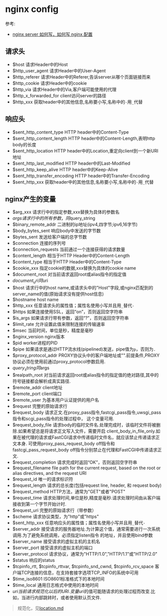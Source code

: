 # nginx config
参考:
- [nginx server 如何写，如何写 nginx 配置](https://deepzz.com/post/how-to-write-nginx-server.html)

## 请求头

- $host	请求Header中的Host
- $http_user_agent 请求Header中的User-Agent
- $http_referer	请求Header中的Referer,告诉server从哪个页面链接而来
- $http_cookie 请求Header中的cookie
- $http_via 请求Header中的Via,客户端可能使用的代理
- $http_x_forwarded_for	client访问server的路径
- $http_xxx 获取header中的其他信息,名称要小写,名称中的`-`用`_`代替

## 响应头

- $sent_http_content_type HTTP header中的Content-Type
- $sent_http_content_length HTTP header中的Content-Length,表明http body的长度
- $sent_http_location HTTP header中的Location,重定向client到一个新URI地址
- $sent_http_last_modified HTTP header中的Last-Modified
- $sent_http_keep_alive HTTP header中的Keep-Alive
- $sent_http_transfer_encoding HTTP header中的Transfer-Encoding
- $sent_http_xxx 获取header中的其他信息,名称要小写,名称中的`-`用`_`代替

## nginx产生的变量

- $arg_xxx 请求行中的指定参数,xxx替换为具体的参数名
- $args 请求行中的所有参数，同$query_string
- $binary_remote_addr 二进制的ip地址(ipv4,四字节;ipv6,16字节)
- $body_bytes_sent 响应body中发送的字节数
- $bytes_sent 发送给客户端的总字节数
- $connection 连接的序列号
- $connection_requests 当前通过一个连接获得的请求数量
- $content_length 相当于HTTP Header中的Content-Length
- $content_type 相当于HTTP Header中的Content-Type
- $cookie_xxx 指定cookie的数据,xxx替换为具体的cookie name
- $document_root 对当前请求返回root或alias指令的指定值
- $document_uri 同$uri
- $host 请求行中的host name,或请求头中的"Host"字段,或nginx匹配到的server_name的值(原始请求没有提供host信息)
- $hostname host name
- $http_xxx 任意请求头的属性值；属性名使用小写并且用`_`替代`-`
- $https 如果连接使用SSL，返回“on”，否则返回空字符串
- $is_args 如果请求行带有参数，返回“?”，否则返回空字符串
- $limit_rate 允许设置此值来限制连接的传输速率
- $msec 当前时间，单位是秒，精度是毫秒
- $nginx_version nginx版本
- $pid worker进程的PID
- $pipe 如果请求是通过HTTP流水线(pipelined)发送，pipe值为`p`，否则为`.`
- $proxy_protocol_addr PROXY协议头中的客户端地址或"".前提条件,PROXY协议必须在使用前通过proxy_protocol参数启用.
- $query_string 同$args
- $realpath_root 对当前请求返回root或alias指令的指定值的绝对路径,其中的符号链接都会解析成真实路径.
- $remote_addr client地址
- $remote_port client端口
- $remote_user 为基本用户认证提供的用户名
- $request 完整的原始请求行
- $request_body 请求正文.在proxy_pass指令,fastcgi_pass指令,uwsgi_pass指令和scgi_pass指令的处理过程中， 这个变量可用.
- $request_body_file 请求body的临时文件名.处理完成时，该临时文件将被删除.如果希望总是将请求正文写入文件，需要开启     client_body_in_file_only.如果在被代理的请求或FastCGI请求中传递临时文件名，就应该禁止传递请求正文本身.
可使用proxy_pass_request_body off指令和fastcgi_pass_request_body off指令分别禁止在代理和FastCGI中传递请求正文.
- $request_completion 请求完成时返回“OK”，否则返回空字符串
- $request_filename
file path for the current request, based on the root or alias directives, and the request URI
- $request_id 唯一的请求标识符
- $request_length 请求的总长度(包括request line, header, 和 request body)
- $request_method HTTP方法，通常为"GET"或者"POST"
- $request_time 请求处理时间,单位是秒,精度是毫秒.请求处理时间由从客户端接收到第一个字节开始计时.
- $request_uri 完整的原始请求行（带参数）
- $scheme 请求协议类型，为"http"或"https"
- $sent_http_xxx 任意响应头的属性值；属性名使用小写并且用`_`替代`-`
- $server_addr 接受请求的服务器地址.为计算这个值，通常需要进行一次系统调用.为了避免系统调用，必须指定listen指令 的地址，并且使用bind参数
- $server_name 接受请求的虚拟主机的主机名
- $server_port 接受请求的虚拟主机的端口
- $server_protocol 请求协议，通常为"HTTP/1.0","HTTP/1.1"或"HTTP/2.0"
- $status 响应的status
- $tcpinfo_rtt, $tcpinfo_rttvar, $tcpinfo_snd_cwnd, $tcpinfo_rcv_space 客户端TCP连接的信息，在支持套接字选项TCP_INFO的系统中可用
- $time_iso8601 ISO8601标准格式下的本地时间
- $time_local 通用日志格式中使用的本地时间
- $uri 当前请求规范化以后的URI.变量$uri的值可能随请求的处理过程而改变.比如，当进行内部跳转时，或者使用默认页文件.

> 规范化，见[location.md](location.md)
